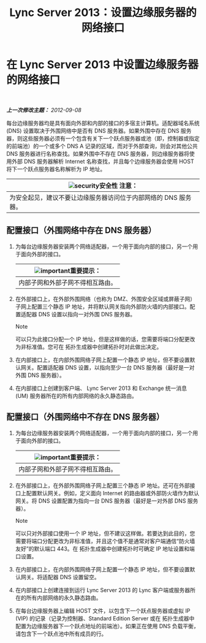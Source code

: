 ﻿---
title: Lync Server 2013：设置边缘服务器的网络接口
TOCTitle: 设置边缘服务器的网络接口
ms:assetid: b0aecdf6-4ae2-46f6-b9b6-948bfc3df11e
ms:mtpsurl: https://technet.microsoft.com/zh-cn/library/Gg412847(v=OCS.15)
ms:contentKeyID: 49313971
ms.date: 05/19/2016
mtps_version: v=OCS.15
ms.translationtype: HT
---

# 在 Lync Server 2013 中设置边缘服务器的网络接口

 

_**上一次修改主题：** 2012-09-08_

每台边缘服务器均是具有面向外部和内部的接口的多宿主计算机。适配器域名系统 (DNS) 设置取决于外围网络中是否有 DNS 服务器。如果外围中存在 DNS 服务器，则这些服务器必须有一个包含有关下一个跃点服务器或池（即，控制器或指定的前端池）的一个或多个 DNS A 记录的区域，而对于外部查询，则会对其他公共 DNS 服务器进行名称查找。如果外围中不存在 DNS 服务器，则边缘服务器将使用外部 DNS 服务器解析 Internet 名称查找，并且每个边缘服务器会使用 HOST 将下一个跃点服务器名称解析为 IP 地址。

<table>
<thead>
<tr class="header">
<th><img src="images/Gg399038.security(OCS.15).gif" title="security" alt="security" />安全性 注意：</th>
</tr>
</thead>
<tbody>
<tr class="odd">
<td>为安全起见，建议不要让边缘服务器访问位于内部网络的 DNS 服务器。</td>
</tr>
</tbody>
</table>


## 配置接口（外围网络中存在 DNS 服务器）

1.  为每台边缘服务器安装两个网络适配器，一个用于面向内部的接口，另一个用于面向外部的接口。
    
    <table>
    <thead>
    <tr class="header">
    <th><img src="images/Gg398794.important(OCS.15).gif" title="important" alt="important" />重要提示：</th>
    </tr>
    </thead>
    <tbody>
    <tr class="odd">
    <td>内部子网和外部子网不得相互路由。</td>
    </tr>
    </tbody>
    </table>


2.  在外部接口上，在外部外围网络（也称为 DMZ、外围安全区域或屏蔽子网）子网上配置三个静态 IP 地址，并将默认网关指向外部防火墙的内部接口。配置适配器 DNS 设置以指向一对外围 DNS 服务器。
    
    > [!NOTE]  
	> 可以只为此接口分配一个 IP 地址，但是这样做的话，您需要将端口分配更改为非标准值。您可在 拓扑生成器中创建拓扑时对此做出决定。
    


3.  在内部接口上，在内部外围网络子网上配置一个静态 IP 地址，但不要设置默认网关。配置适配器 DNS 设置，以指向至少一台 DNS 服务器（最好是一对外围 DNS 服务器）。

4.  在内部接口上创建到客户端、 Lync Server 2013 和 Exchange 统一消息 (UM) 服务器所在的所有内部网络的永久静态路由。

## 配置接口（外围网络中不存在 DNS 服务器）

1.  为每台边缘服务器安装两个网络适配器，一个用于面向内部的接口，另一个用于面向外部的接口。
    
    <table>
    <thead>
    <tr class="header">
    <th><img src="images/Gg398794.important(OCS.15).gif" title="important" alt="important" />重要提示：</th>
    </tr>
    </thead>
    <tbody>
    <tr class="odd">
    <td>内部子网和外部子网不得相互路由。</td>
    </tr>
    </tbody>
    </table>


2.  在外部接口上，在外部外围网络子网上配置三个静态 IP 地址。还可在外部接口上配置默认网关。例如，定义面向 Internet 的路由器或外部防火墙作为默认网关。将 DNS 设置配置为指向一台 DNS 服务器（最好是一对外部 DNS 服务器）。
    
    > [!NOTE]  
	> 可以只对外部接口使用一个 IP 地址，但不建议这样做。若要达到此目的，您需要将端口分配更改为非标准值，并且这个值不是通常对客户端通信“防火墙友好”的默认端口 443。在 拓扑生成器中创建拓扑时可确定 IP 地址设置和端口设置。
    


3.  在内部接口上，在内部外围网络子网上配置一个静态 IP 地址，但不要设置默认网关。将适配器 DNS 设置留空。

4.  在内部接口上创建连接到运行 Lync Server 2013 的 Lync 客户端或服务器所在的所有内部网络的永久静态路由。

5.  在每台边缘服务器上编辑 HOST 文件，以包含下一个跃点服务器或虚拟 IP (VIP) 的记录（记录为控制器、Standard Edition Server 或在 拓扑生成器中配置为边缘服务器下一个跃点地址的前端池）。如果正在使用 DNS 负载平衡，请包含下一个跃点池中所有成员的行。

